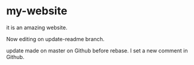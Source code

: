 # my-website

it is an amazing website.

 Now editing on update-readme branch.

 update made on master on Github before rebase.
 I set a new comment in Github.
